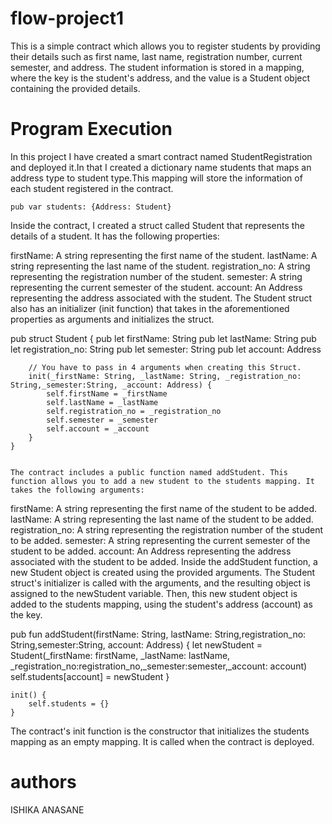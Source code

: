 # flow-project1
This is a simple contract which allows you to register students by providing their details such as first name, last name, registration number, current semester, and  address. The student information is stored in a mapping, where the key is the student's address, and the value is a Student object containing the provided details.

# Program Execution
In this project I have created a smart contract named StudentRegistration and deployed it.In that I created a dictionary name students that maps an address type to student type.This mapping will store the information of each student registered in the contract.


    pub var students: {Address: Student}


Inside the contract, I created a struct called Student that represents the details of a student. It has the following properties:

firstName: A string representing the first name of the student.
lastName: A string representing the last name of the student.
registration_no: A string representing the registration number of the student.
semester: A string representing the current semester of the student.
account: An Address representing the address associated with the student.
The Student struct also has an initializer (init function) that takes in the aforementioned properties as arguments and initializes the struct.

 pub struct Student {
        pub let firstName: String
        pub let lastName: String
        pub let registration_no: String
        pub let semester: String
        pub let account: Address

        // You have to pass in 4 arguments when creating this Struct.
        init(_firstName: String, _lastName: String, _registration_no: String,_semester:String, _account: Address) {
            self.firstName = _firstName
            self.lastName = _lastName
            self.registration_no = _registration_no
            self.semester = _semester
            self.account = _account
        }
    }


    The contract includes a public function named addStudent. This function allows you to add a new student to the students mapping. It takes the following arguments:

firstName: A string representing the first name of the student to be added.
lastName: A string representing the last name of the student to be added.
registration_no: A string representing the registration number of the student to be added.
semester: A string representing the current semester of the student to be added.
account: An Address representing the address associated with the student to be added.
Inside the addStudent function, a new Student object is created using the provided arguments. The Student struct's initializer is called with the arguments, and the resulting object is assigned to the newStudent variable. Then, this new student object is added to the students mapping, using the student's address (account) as the key.


pub fun addStudent(firstName: String, lastName: String,registration_no: String,semester:String, account: Address) {
        let newStudent = Student(_firstName: firstName, _lastName: lastName, _registration_no:registration_no,_semester:semester,_account: account)
        self.students[account] = newStudent
    }

    init() {
        self.students = {}
    }
The contract's init function is the constructor that initializes the students mapping as an empty mapping. It is called when the contract is deployed.


# authors
ISHIKA ANASANE
